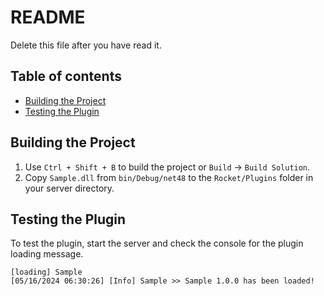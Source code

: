 ﻿# README
Delete this file after you have read it.

## Table of contents
- [Building the Project](#building-the-project)
- [Testing the Plugin](#testing-the-plugin)

## Building the Project
1. Use `Ctrl + Shift + B` to build the project or `Build` -> `Build Solution`.
2. Copy `Sample.dll` from `bin/Debug/net48` to the `Rocket/Plugins` folder in your server directory.

## Testing the Plugin
To test the plugin, start the server and check the console for the plugin loading message.
```
[loading] Sample
[05/16/2024 06:30:26] [Info] Sample >> Sample 1.0.0 has been loaded!
```